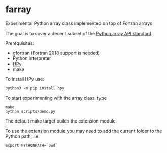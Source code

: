 # farray

Experimental Python array class implemented on top of Fortran arrays

The goal is to cover a decent subset of the [Python array API standard](https://data-apis.org/array-api/latest/index.html).

Prerequisites:
- gfortran (Fortran 2018 support is needed)
- Python interpreter
- [HPy](https://hpyproject.org/)
- make

To install HPy use:
```
python3 -m pip install hpy
```

To start experimenting with the array class, type
```
make
python scripts/demo.py
```
The default make target builds the extension module.

To use the extension module you may need to add the current folder to the Python path, i.e.

```
export PYTHONPATH=`pwd`
```

